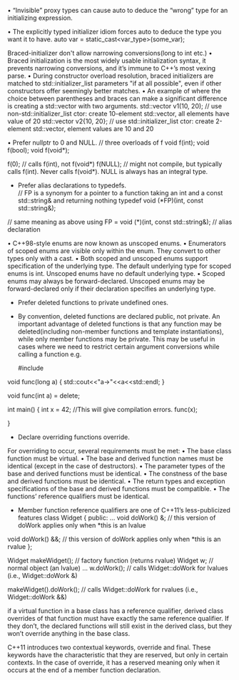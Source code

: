 • “Invisible” proxy types can cause auto to deduce the “wrong” type for an initializing expression.
 
• The explicitly typed initializer idiom forces auto to deduce the type you want it to have.
auto var = static_cast<var_type>(some_var);


 
Braced-initializer don't allow narrowing conversions(long to int etc.)
• Braced initialization is the most widely usable initialization syntax, it prevents narrowing conversions, and it’s immune to C++’s most vexing parse.
• During constructor overload resolution, braced initializers are matched to std::initializer_list parameters "if at all possible", even if other constructors
offer seemingly better matches.
• An example of where the choice between parentheses and braces can make a significant difference is creating a std::vector<numeric type> with two arguments.
std::vector<int> v1(10, 20); // use non-std::initializer_list ctor: create 10-element std::vector, all elements have value of 20
std::vector<int> v2{10, 20}; // use std::initializer_list ctor: create 2-element std::vector, element values are 10 and 20
  
• Prefer nullptr to 0 and NULL.
  // three overloads of f
  void f(int); 
void f(bool);
void f(void*);
  
f(0); // calls f(int), not f(void*)
f(NULL); // might not compile, but typically calls f(int). Never calls f(void*). NULL is always has an integral type.
  
* Prefer alias declarations to typedefs.   
// FP is a synonym for a pointer to a function taking an int and a const std::string& and returning nothing
typedef void (*FP)(int, const std::string&); 
  
// same meaning as above
using FP = void (*)(int, const std::string&); // alias declaration
  
• C++98-style enums are now known as unscoped enums.
• Enumerators of scoped enums are visible only within the enum. They convert to other types only with a cast.
• Both scoped and unscoped enums support specification of the underlying type. The default underlying type for scoped enums is int. Unscoped enums have no
default underlying type.
• Scoped enums may always be forward-declared. Unscoped enums may be forward-declared only if their declaration specifies an underlying type.
  
* Prefer deleted functions to private undefined ones.
* By convention, deleted functions are declared public, not private.
An important advantage of deleted functions is that any function may be deleted(including non-member functions and template instantiations), while only member functions may be private. This may be useful in cases where we need to restrict certain argument conversions while calling a function e.g.
  
  #include <iostream>


void func(long a) {
  std::cout<<"a->"<<a<<std::endl;
}

void func(int a) = delete;


int main() {
  int x = 42; //This will give compilation errors.
  func(x);

}
  
  
  
* Declare overriding functions override.

For overriding to occur, several requirements must be met:
• The base class function must be virtual.
• The base and derived function names must be identical (except in the case of destructors).
• The parameter types of the base and derived functions must be identical.
• The constness of the base and derived functions must be identical.
• The return types and exception specifications of the base and derived functions must be compatible.
• The functions’ reference qualifiers must be identical.
  
* Member function reference qualifiers are one of C++11’s less-publicized features
  class Widget {
public:
…
void doWork() &; // this version of doWork applies only when *this is an lvalue
  
void doWork() &&; // this version of doWork applies only when *this is an rvalue
};
  
Widget makeWidget(); // factory function (returns rvalue)
Widget w; // normal object (an lvalue)
…
w.doWork(); // calls Widget::doWork for lvalues (i.e., Widget::doWork &)
  
makeWidget().doWork(); // calls Widget::doWork for rvalues (i.e., Widget::doWork &&)
   
if a virtual function in a base class has a reference qualifier, derived class overrides of that function must have exactly the same reference qualifier. If they don’t, the declared functions will still exist in the derived class, but they won’t override anything in the base class.
  
C++11 introduces two contextual keywords, override and final. These keywords have the characteristic that they are reserved, but only in certain contexts. In the case of override, it has a reserved meaning only when it occurs at the end of a member function declaration.
